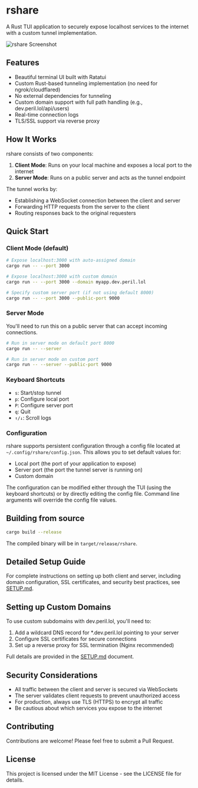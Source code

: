 # rshare

A Rust TUI application to securely expose localhost services to the internet with a custom tunnel implementation.

![rshare Screenshot](docs/screenshot.png)

## Features

- Beautiful terminal UI built with Ratatui
- Custom Rust-based tunneling implementation (no need for ngrok/cloudflared)
- No external dependencies for tunneling
- Custom domain support with full path handling (e.g., dev.peril.lol/api/users)
- Real-time connection logs
- TLS/SSL support via reverse proxy

## How It Works

rshare consists of two components:

1. **Client Mode**: Runs on your local machine and exposes a local port to the internet
2. **Server Mode**: Runs on a public server and acts as the tunnel endpoint

The tunnel works by:
- Establishing a WebSocket connection between the client and server
- Forwarding HTTP requests from the server to the client
- Routing responses back to the original requesters

## Quick Start

### Client Mode (default)

```bash
# Expose localhost:3000 with auto-assigned domain
cargo run -- --port 3000

# Expose localhost:3000 with custom domain
cargo run -- --port 3000 --domain myapp.dev.peril.lol

# Specify custom server port (if not using default 8000)
cargo run -- --port 3000 --public-port 9000
```

### Server Mode

You'll need to run this on a public server that can accept incoming connections.

```bash
# Run in server mode on default port 8000
cargo run -- --server

# Run in server mode on custom port
cargo run -- --server --public-port 9000
```

### Keyboard Shortcuts

- `s`: Start/stop tunnel
- `p`: Configure local port
- `P`: Configure server port
- `q`: Quit
- `↑/↓`: Scroll logs

### Configuration

rshare supports persistent configuration through a config file located at `~/.config/rshare/config.json`. This allows you to set default values for:

- Local port (the port of your application to expose)
- Server port (the port the tunnel server is running on)
- Custom domain

The configuration can be modified either through the TUI (using the keyboard shortcuts) or by directly editing the config file. Command line arguments will override the config file values.

## Building from source

```bash
cargo build --release
```

The compiled binary will be in `target/release/rshare`.

## Detailed Setup Guide

For complete instructions on setting up both client and server, including domain configuration, SSL certificates, and security best practices, see [SETUP.md](SETUP.md).

## Setting up Custom Domains

To use custom subdomains with dev.peril.lol, you'll need to:

1. Add a wildcard DNS record for *.dev.peril.lol pointing to your server
2. Configure SSL certificates for secure connections
3. Set up a reverse proxy for SSL termination (Nginx recommended)

Full details are provided in the [SETUP.md](SETUP.md) document.

## Security Considerations

- All traffic between the client and server is secured via WebSockets
- The server validates client requests to prevent unauthorized access
- For production, always use TLS (HTTPS) to encrypt all traffic
- Be cautious about which services you expose to the internet

## Contributing

Contributions are welcome! Please feel free to submit a Pull Request.

## License

This project is licensed under the MIT License - see the LICENSE file for details.